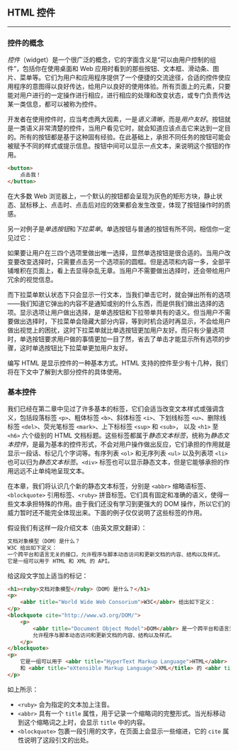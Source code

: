 ## HTML 控件

---

### 控件的概念

*控件*（widget）是一个很广泛的概念，它的字面含义是“可以由用户控制的组件”，包括你在使用桌面和 Web 应用时看到的那些按钮、文本框、滑动条、图片、菜单等。它们为用户和应用程序提供了一个便捷的交流途径，合适的控件使应用程序的意图得以良好传达，给用户以良好的使用体验。所有页面上的元素，只要能对用户进行的一定操作进行相应，进行相应的处理和改变状态，或专门负责传达某一类信息，都可以被称为控件。

开发者在使用控件时，应当考虑两大因素，一是*语义清晰*，而是*用户友好*。按钮就是一类语义非常清楚的控件，当用户看见它时，就会知道应该点击它来达到一定目的。所有的按钮都是基于这种固有经验。在此基础上，承担不同任务的按钮可能会被赋予不同的样式或提示信息。按钮中间可以显示一点文本，来说明这个按钮的作用。

```html
<button>
    点击我！
</button>
```

在大多数 Web 浏览器上，一个默认的按钮都会呈现为灰色的矩形方块，静止状态、鼠标移上、点击时、点击后对应的效果都会发生改变，体现了按钮操作时的质感。

另一对例子是*单选按钮*和*下拉菜单*。单选按钮与普通的按钮有所不同，相信你一定见过它：

如果要让用户在三四个选项里做出唯一选择，显然单选按钮是很合适的。当用户改变要改变选择时，只需要点击另一个选项前的圆框。但是选项和内容一多，全部平铺堆积在页面上，看上去显得杂乱无章。当用户不需要做出选择时，还会带给用户冗余的视觉信息。

而下拉菜单默认状态下只会显示一行文本，当我们单击它时，就会弹出所有的选项——我们知道它弹出的内容不是通知或别的什么东西，而是供我们做出选择的选项。显示选项让用户做出选择，是单选按钮和下拉带单共有的语义。但当用户不需要做出选择时，下拉菜单会隐藏大部分内容，等到时机合适时再显示，不会给用户做出视觉上的困扰，这时下拉菜单就比单选按钮更加用户友好。而只有少量选项时，单选按钮要求用户做的事情更加一目了然，省去了单击才能显示所有选项的步骤，这时单选按钮比下拉菜单更加用户友好。

编写 HTML 是显示控件的一种基本方式。HTML 支持的控件至少有十几种，我们将在下文中了解到大部分控件的具体使用。





### 基本控件

我们已经在第二章中见过了许多基本的标签，它们会适当改变文本样式或强调含义，包括段落标签 `<p>`、粗体标签 `<b>`、斜体标签 `<i>`、下划线标签 `<u>`、删除线标签 `<del>`、荧光笔标签 `<mark>`、上下标标签 `<sup>` 和 `<sub>`， 以及 `<h1>` 至 `<h6>` 六个级别的 HTML 文档标题。这些标签都属于*静态文本标签*，统称为*静态文本控件*，是最为基本的控件形式，不会对用户操作做出反应，它们承担的作用就是显示一段话、标记几个字词等。有序列表 `<ol>` 和无序列表 `<ul>` 以及列表项 `<li>` 也可以归为*静态文本标签*。`<div>` 标签也可以显示静态文本，但是它能够承担的作用远远不止单纯地呈现文本。

在本章，我们将认识几个新的静态文本标签，分别是 `<abbr>` 缩略语标签、`<blockquote>` 引用标签、`<ruby>` 拼音标签。它们具有固定和准确的语义，使得一些文本承担特殊的作用。由于我们还没有学习到更强大的 DOM 操作，所以它们的威力暂时还不能完全体现出来。下面的例子仅仅说明了这些标签的作用。

假设我们有这样一段介绍文本（由英文原文翻译）：

```html
文档对象模型（DOM）是什么？
W3C 给出如下定义：
一个跨平台和语言无关的接口，允许程序与脚本动态访问和更新文档的内容、结构以及样式。
它是一组可以用于 HTML 和 XML 的 API。
```

给这段文字加上适当的标记：

```html
<h1><ruby>文档对象模型</ruby>（DOM）是什么？</h1>
<p>
	<abbr title="World Wide Web Consorium">W3C</abbr> 给出如下定义：
</p>
<blockquote cite="http://www.w3.org/DOM/">
	<p>
		<abbr title="Document Object Model">DOM</abbr> 是一个跨平台和语言无关的接口，
		允许程序与脚本动态访问和更新文档的内容、结构以及样式。
	</p>
</blockquote>
<p>
	它是一组可以用于 <abbr title="HyperText Markup Language">HTML</abbr>
	和 <abbr title="eXtensible Markup Language">XML</title> 的 <abbr title="Application Programming Interface">API</abbr>。
</p>
```

如上所示：

- `<ruby>` 会为指定的文本加上注音。
- `<abbr>` 具有一个 `title` 属性，用于记录一个缩略词的完整形式。当光标移动到这个缩略词之上时，会显示 `title` 中的内容。
- `<blockquote>` 包裹一段引用的文字，在页面上会显示一些缩进，它的 `cite` 属性说明了这段引文的出处。

